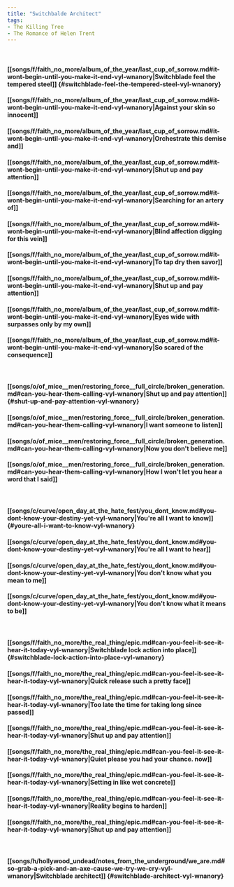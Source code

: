 ```yaml
---
title: "Switchbalde Architect"
tags:
- The Killing Tree
- The Romance of Helen Trent
---
```

&nbsp;
#### [[songs/f/faith_no_more/album_of_the_year/last_cup_of_sorrow.md#it-wont-begin-until-you-make-it-end-vyl-wnanory|Switchblade feel the tempered steel]] {#switchblade-feel-the-tempered-steel-vyl-wnanory}
#### [[songs/f/faith_no_more/album_of_the_year/last_cup_of_sorrow.md#it-wont-begin-until-you-make-it-end-vyl-wnanory|Against your skin so innocent]]
#### [[songs/f/faith_no_more/album_of_the_year/last_cup_of_sorrow.md#it-wont-begin-until-you-make-it-end-vyl-wnanory|Orchestrate this demise and]]
#### [[songs/f/faith_no_more/album_of_the_year/last_cup_of_sorrow.md#it-wont-begin-until-you-make-it-end-vyl-wnanory|Shut up and pay attention]]
#### [[songs/f/faith_no_more/album_of_the_year/last_cup_of_sorrow.md#it-wont-begin-until-you-make-it-end-vyl-wnanory|Searching for an artery of]]
#### [[songs/f/faith_no_more/album_of_the_year/last_cup_of_sorrow.md#it-wont-begin-until-you-make-it-end-vyl-wnanory|Blind affection digging for this vein]]
#### [[songs/f/faith_no_more/album_of_the_year/last_cup_of_sorrow.md#it-wont-begin-until-you-make-it-end-vyl-wnanory|To tap dry then savor]]
#### [[songs/f/faith_no_more/album_of_the_year/last_cup_of_sorrow.md#it-wont-begin-until-you-make-it-end-vyl-wnanory|Shut up and pay attention]]
#### [[songs/f/faith_no_more/album_of_the_year/last_cup_of_sorrow.md#it-wont-begin-until-you-make-it-end-vyl-wnanory|Eyes wide with surpasses only by my own]]
#### [[songs/f/faith_no_more/album_of_the_year/last_cup_of_sorrow.md#it-wont-begin-until-you-make-it-end-vyl-wnanory|So scared of the consequence]]
&nbsp;
#### [[songs/o/of_mice__men/restoring_force__full_circle/broken_generation.md#can-you-hear-them-calling-vyl-wnanory|Shut up and pay attention]] {#shut-up-and-pay-attention-vyl-wnanory}
#### [[songs/o/of_mice__men/restoring_force__full_circle/broken_generation.md#can-you-hear-them-calling-vyl-wnanory|I want someone to listen]]
#### [[songs/o/of_mice__men/restoring_force__full_circle/broken_generation.md#can-you-hear-them-calling-vyl-wnanory|Now you don't believe me]]
#### [[songs/o/of_mice__men/restoring_force__full_circle/broken_generation.md#can-you-hear-them-calling-vyl-wnanory|How I won't let you hear a word that I said]]
&nbsp;
#### [[songs/c/curve/open_day_at_the_hate_fest/you_dont_know.md#you-dont-know-your-destiny-yet-vyl-wnanory|You're all I want to know]] {#youre-all-i-want-to-know-vyl-wnanory}
#### [[songs/c/curve/open_day_at_the_hate_fest/you_dont_know.md#you-dont-know-your-destiny-yet-vyl-wnanory|You're all I want to hear]]
#### [[songs/c/curve/open_day_at_the_hate_fest/you_dont_know.md#you-dont-know-your-destiny-yet-vyl-wnanory|You don't know what you mean to me]]
#### [[songs/c/curve/open_day_at_the_hate_fest/you_dont_know.md#you-dont-know-your-destiny-yet-vyl-wnanory|You don't know what it means to be]]
&nbsp;
#### [[songs/f/faith_no_more/the_real_thing/epic.md#can-you-feel-it-see-it-hear-it-today-vyl-wnanory|Switchblade lock action into place]] {#switchblade-lock-action-into-place-vyl-wnanory}
#### [[songs/f/faith_no_more/the_real_thing/epic.md#can-you-feel-it-see-it-hear-it-today-vyl-wnanory|Quick release such a pretty face]]
#### [[songs/f/faith_no_more/the_real_thing/epic.md#can-you-feel-it-see-it-hear-it-today-vyl-wnanory|Too late the time for taking long since passed]]
#### [[songs/f/faith_no_more/the_real_thing/epic.md#can-you-feel-it-see-it-hear-it-today-vyl-wnanory|Shut up and pay attention]]
#### [[songs/f/faith_no_more/the_real_thing/epic.md#can-you-feel-it-see-it-hear-it-today-vyl-wnanory|Quiet please you had your chance. now]]
#### [[songs/f/faith_no_more/the_real_thing/epic.md#can-you-feel-it-see-it-hear-it-today-vyl-wnanory|Setting in like wet concrete]]
#### [[songs/f/faith_no_more/the_real_thing/epic.md#can-you-feel-it-see-it-hear-it-today-vyl-wnanory|Reality begins to harden]]
#### [[songs/f/faith_no_more/the_real_thing/epic.md#can-you-feel-it-see-it-hear-it-today-vyl-wnanory|Shut up and pay attention]]
&nbsp;
#### [[songs/h/hollywood_undead/notes_from_the_underground/we_are.md#so-grab-a-pick-and-an-axe-cause-we-try-we-cry-vyl-wnanory|Switchblade architect]] {#switchblade-architect-vyl-wnanory}
